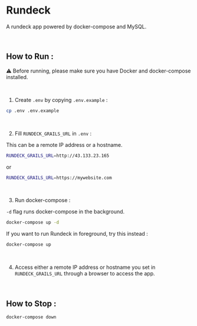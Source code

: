 # Rundeck

A rundeck app powered by docker-compose and MySQL.

<br />

## How to Run :

⚠️ Before running, please make sure you have Docker and docker-compose installed.

<br />

1. Create `.env` by copying `.env.example` :

```bash
cp .env .env.example
```

<br />

2. Fill `RUNDECK_GRAILS_URL` in `.env` :

This can be a remote IP address or a hostname.

```bash
RUNDECK_GRAILS_URL=http://43.133.23.165
```

or

```bash
RUNDECK_GRAILS_URL=https://mywebsite.com
```

<br />

3. Run docker-compose :

`-d` flag runs docker-compose in the background.

```bash
docker-compose up -d
```

If you want to run Rundeck in foreground, try this instead :

```bash
docker-compose up
```

<br />

4. Access either a remote IP address or hostname you set in `RUNDECK_GRAILS_URL` through a browser to access the app.

<br />

## How to Stop :

```bash
docker-compose down
```
